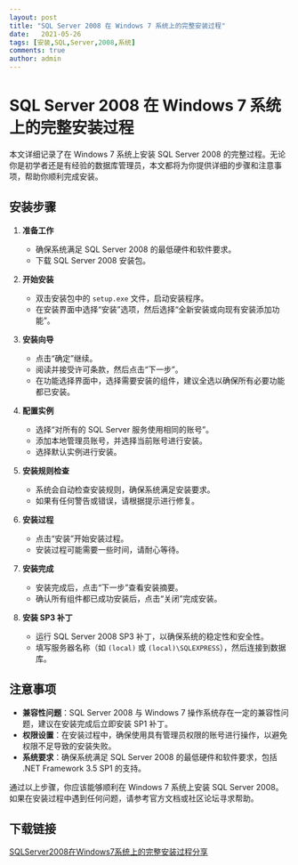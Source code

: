 ```yaml
---
layout: post
title: "SQL Server 2008 在 Windows 7 系统上的完整安装过程"
date:   2021-05-26
tags: [安装,SQL,Server,2008,系统]
comments: true
author: admin
---
```

# SQL Server 2008 在 Windows 7 系统上的完整安装过程

本文详细记录了在 Windows 7 系统上安装 SQL Server 2008 的完整过程。无论你是初学者还是有经验的数据库管理员，本文都将为你提供详细的步骤和注意事项，帮助你顺利完成安装。

## 安装步骤

1. **准备工作**
   - 确保系统满足 SQL Server 2008 的最低硬件和软件要求。
   - 下载 SQL Server 2008 安装包。

2. **开始安装**
   - 双击安装包中的 `setup.exe` 文件，启动安装程序。
   - 在安装界面中选择“安装”选项，然后选择“全新安装或向现有安装添加功能”。

3. **安装向导**
   - 点击“确定”继续。
   - 阅读并接受许可条款，然后点击“下一步”。
   - 在功能选择界面中，选择需要安装的组件，建议全选以确保所有必要功能都已安装。

4. **配置实例**
   - 选择“对所有的 SQL Server 服务使用相同的账号”。
   - 添加本地管理员账号，并选择当前账号进行安装。
   - 选择默认实例进行安装。

5. **安装规则检查**
   - 系统会自动检查安装规则，确保系统满足安装要求。
   - 如果有任何警告或错误，请根据提示进行修复。

6. **安装过程**
   - 点击“安装”开始安装过程。
   - 安装过程可能需要一些时间，请耐心等待。

7. **安装完成**
   - 安装完成后，点击“下一步”查看安装摘要。
   - 确认所有组件都已成功安装后，点击“关闭”完成安装。

8. **安装 SP3 补丁**
   - 运行 SQL Server 2008 SP3 补丁，以确保系统的稳定性和安全性。
   - 填写服务器名称（如 `(local)` 或 `(local)\SQLEXPRESS`），然后连接到数据库。

## 注意事项

- **兼容性问题**：SQL Server 2008 与 Windows 7 操作系统存在一定的兼容性问题，建议在安装完成后立即安装 SP1 补丁。
- **权限设置**：在安装过程中，确保使用具有管理员权限的账号进行操作，以避免权限不足导致的安装失败。
- **系统要求**：确保系统满足 SQL Server 2008 的最低硬件和软件要求，包括 .NET Framework 3.5 SP1 的支持。

通过以上步骤，你应该能够顺利在 Windows 7 系统上安装 SQL Server 2008。如果在安装过程中遇到任何问题，请参考官方文档或社区论坛寻求帮助。

## 下载链接

[SQLServer2008在Windows7系统上的完整安装过程分享](https://pan.quark.cn/s/cb5eab0b1333)